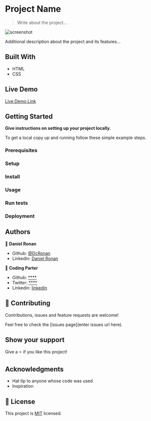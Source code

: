# Project Name

> Write about the project...

![screenshot](./app_screenshot.png)

Additional description about the project and its features...

## Built With

- HTML
- CSS

## Live Demo

[Live Demo Link](https://livedemo.com)


## Getting Started

**Give instructions on setting up your project locally.**

To get a local copy up and running follow these simple example steps.

### Prerequisites

### Setup

### Install

### Usage

### Run tests

### Deployment



## Authors

👤 **Daniel Ronan**

- Github: [@DcRonan](https://github.com/DcRonan)
- Linkedin: [Daniel Ronan](https://www.linkedin.com/in/danronan10/)

👤 **Coding Parter**

- Github: [****](****)
- Twitter: [****](****)
- Linkedin: [linkedin](****)

## 🤝 Contributing

Contributions, issues and feature requests are welcome!

Feel free to check the [issues page](enter issues url here).

## Show your support

Give a ⭐️ if you like this project!

## Acknowledgments

- Hat tip to anyone whose code was used
- Inspiration

## 📝 License

This project is [MIT](lic.url) licensed.